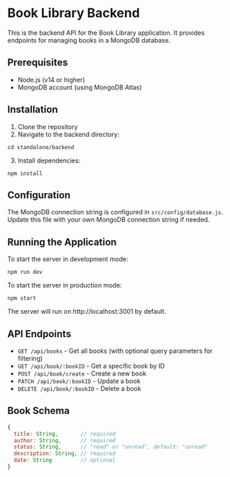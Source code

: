 # Book Library Backend

This is the backend API for the Book Library application. It provides endpoints for managing books in a MongoDB database.

## Prerequisites

- Node.js (v14 or higher)
- MongoDB account (using MongoDB Atlas)

## Installation

1. Clone the repository
2. Navigate to the backend directory:
```
cd standalone/backend
```
3. Install dependencies:
```
npm install
```

## Configuration

The MongoDB connection string is configured in `src/config/database.js`. Update this file with your own MongoDB connection string if needed.

## Running the Application

To start the server in development mode:

```
npm run dev
```

To start the server in production mode:

```
npm start
```

The server will run on http://localhost:3001 by default.

## API Endpoints

- `GET /api/books` - Get all books (with optional query parameters for filtering)
- `GET /api/book/:bookID` - Get a specific book by ID
- `POST /api/book/create` - Create a new book
- `PATCH /api/book/:bookID` - Update a book
- `DELETE /api/book/:bookID` - Delete a book

## Book Schema

```javascript
{
  title: String,       // required
  author: String,      // required
  status: String,      // "read" or "unread", default: "unread"
  description: String, // required
  date: String         // optional
}
``` 